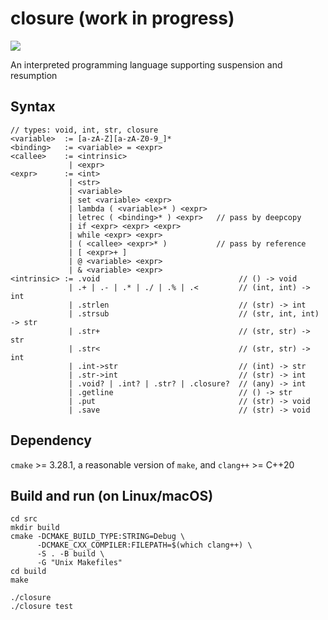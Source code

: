 # closure (work in progress)

![](https://github.com/sdingcn/closure/actions/workflows/auto-test.yml/badge.svg)

An interpreted programming language supporting suspension and resumption

## Syntax

```
// types: void, int, str, closure
<variable>  := [a-zA-Z][a-zA-Z0-9_]*
<binding>   := <variable> = <expr>
<callee>    := <intrinsic>
             | <expr>
<expr>      := <int>
             | <str>
             | <variable>
             | set <variable> <expr>
             | lambda ( <variable>* ) <expr>
             | letrec ( <binding>* ) <expr>   // pass by deepcopy
             | if <expr> <expr> <expr>
             | while <expr> <expr>
             | ( <callee> <expr>* )           // pass by reference
             | [ <expr>+ ]
             | @ <variable> <expr>
             | & <variable> <expr>
<intrinsic> := .void                               // () -> void
             | .+ | .- | .* | ./ | .% | .<         // (int, int) -> int
             | .strlen                             // (str) -> int
             | .strsub                             // (str, int, int) -> str
             | .str+                               // (str, str) -> str
             | .str<                               // (str, str) -> int
             | .int->str                           // (int) -> str
             | .str->int                           // (str) -> int
             | .void? | .int? | .str? | .closure?  // (any) -> int
             | .getline                            // () -> str
             | .put                                // (str) -> void
             | .save                               // (str) -> void
```

## Dependency

`cmake` >= 3.28.1, a reasonable version of `make`, and `clang++` >= C++20

## Build and run (on Linux/macOS)

```
cd src
mkdir build
cmake -DCMAKE_BUILD_TYPE:STRING=Debug \
      -DCMAKE_CXX_COMPILER:FILEPATH=$(which clang++) \
      -S . -B build \
      -G "Unix Makefiles"
cd build
make
```

```
./closure
./closure test
```
